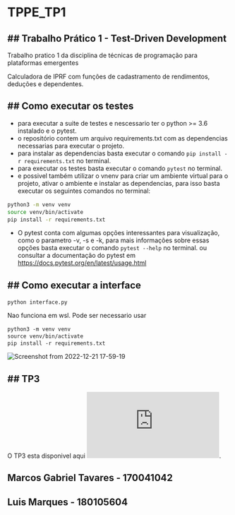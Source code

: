 # TPPE_TP1
## ## Trabalho Prático 1 - Test-Driven Development

Trabalho pratico 1 da disciplina de técnicas de programação para plataformas emergentes

Calculadora de IPRF com funções de cadastramento de rendimentos, deduções e dependentes.


## ## Como executar os testes
- para executar a suite de testes e nescessario ter o python >= 3.6 instalado e o pytest.
- o repositório contem um arquivo requirements.txt com as dependencias necessarias para executar o projeto.
- para instalar as dependencias basta executar o comando `pip install -r requirements.txt` no terminal.
- para executar os testes basta executar o comando `pytest` no terminal.
- e possivel também utilizar o vnenv para criar um ambiente virtual para o projeto, ativar o ambiente e instalar as dependencias, para isso basta executar os seguintes comandos no terminal:
```bash
python3 -m venv venv
source venv/bin/activate
pip install -r requirements.txt
```
- O pytest conta com algumas opções interessantes para visualização, como o parametro -v, -s e -k, para mais informações sobre essas opções basta executar o comando `pytest --help` no terminal. ou consultar a documentação do pytest em https://docs.pytest.org/en/latest/usage.html

## ## Como executar a interface
```
python interface.py
```
Nao funciona em wsl. Pode ser necessario usar 
```
python3 -m venv venv
source venv/bin/activate
pip install -r requirements.txt
```
![Screenshot from 2022-12-21 17-59-19](https://user-images.githubusercontent.com/42779015/209001925-5b91c67c-5fa1-4f52-8a0b-44b345ec6762.png)

## ## TP3 
O TP3 esta disponivel aqui ![TP3](https://github.com/luisgfmarques/TPPE_TP1/blob/main/TPPE%20T3.pdf).
## Marcos Gabriel Tavares - 170041042
## Luis Marques - 180105604
